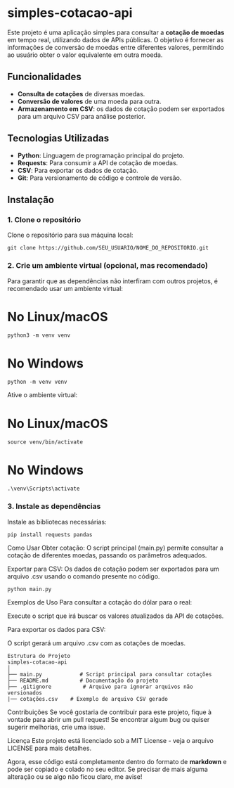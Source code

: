 ﻿# simples-cotacao-api


Este projeto é uma aplicação simples para consultar a **cotação de moedas** em tempo real, utilizando dados de APIs públicas. O objetivo é fornecer as informações de conversão de moedas entre diferentes valores, permitindo ao usuário obter o valor equivalente em outra moeda.

## Funcionalidades

- **Consulta de cotações** de diversas moedas.
- **Conversão de valores** de uma moeda para outra.
- **Armazenamento em CSV**: os dados de cotação podem ser exportados para um arquivo CSV para análise posterior.

## Tecnologias Utilizadas

- **Python**: Linguagem de programação principal do projeto.
- **Requests**: Para consumir a API de cotação de moedas.
- **CSV**: Para exportar os dados de cotação.
- **Git**: Para versionamento de código e controle de versão.

## Instalação

### 1. Clone o repositório

Clone o repositório para sua máquina local:
```
git clone https://github.com/SEU_USUARIO/NOME_DO_REPOSITORIO.git
```

### 2. Crie um ambiente virtual (opcional, mas recomendado)

Para garantir que as dependências não interfiram com outros projetos, é recomendado usar um ambiente virtual:

# No Linux/macOS
```
python3 -m venv venv
```
# No Windows
```
python -m venv venv
```


Ative o ambiente virtual:

# No Linux/macOS
```
source venv/bin/activate
```

# No Windows
```
.\venv\Scripts\activate
```


### 3. Instale as dependências

Instale as bibliotecas necessárias:
```
pip install requests pandas
```


Como Usar
Obter cotação: O script principal (main.py) permite consultar a cotação de diferentes moedas, passando os parâmetros adequados.

Exportar para CSV: Os dados de cotação podem ser exportados para um arquivo .csv usando o comando presente no código.
```
python main.py
```

Exemplos de Uso
Para consultar a cotação do dólar para o real:

Execute o script que irá buscar os valores atualizados da API de cotações.

Para exportar os dados para CSV:

O script gerará um arquivo .csv com as cotações de moedas.

```
Estrutura do Projeto
simples-cotacao-api
│
├── main.py            # Script principal para consultar cotações
├── README.md          # Documentação do projeto
├── .gitignore          # Arquivo para ignorar arquivos não versionados
|── cotações.csv    # Exemplo de arquivo CSV gerado

```
Contribuições
Se você gostaria de contribuir para este projeto, fique à vontade para abrir um pull request! Se encontrar algum bug ou quiser sugerir melhorias, crie uma issue.

Licença
Este projeto está licenciado sob a MIT License - veja o arquivo LICENSE para mais detalhes.


Agora, esse código está completamente dentro do formato de **markdown** e pode ser copiado e colado no seu editor. Se precisar de mais alguma alteração ou se algo não ficou claro, me avise!

